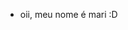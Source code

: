 - oii, meu nome é mari :D

<!---
lessthanmari/lessthanmari is a ✨ special ✨ repository because its `README.md` (this file) appears on your GitHub profile.
You can click the Preview link to take a look at your changes.
--->
